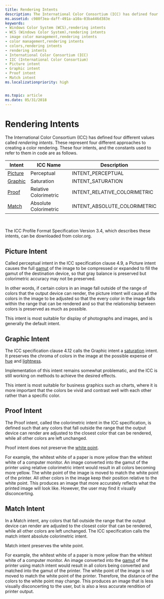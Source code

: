 ```yaml
---
title: Rendering Intents
description: The International Color Consortium (ICC) has defined four different values called rendering intents.
ms.assetid: c980f3ea-daff-491a-a10a-03ba446d383e
keywords:
- Windows Color System (WCS),rendering intents
- WCS (Windows Color System),rendering intents
- image color management,rendering intents
- color management,rendering intents
- colors,rendering intents
- rendering intents
- International Color Consortium (ICC)
- IIC (International Color Consortium)
- Picture intent
- Graphic intent
- Proof intent
- Match intent
ms.localizationpriority: high


ms.topic: article
ms.date: 05/31/2018
---
```


# Rendering Intents

The International Color Consortium (ICC) has defined four different values called *rendering intents*. These represent four different approaches to creating a color rendering. These four intents, and the constants used to refer to them in code are as follows.



| Intent                            | ICC Name              | Description                    |
|-----------------------------------|-----------------------|--------------------------------|
| [Picture](#-color-picture-intent) | Perceptual            | INTENT\_PERCEPTUAL             |
| [Graphic](#-color-graphic-intent) | Saturation            | INTENT\_SATURATION             |
| [Proof](#-color-proof-intent)     | Relative Colorimetric | INTENT\_RELATIVE\_COLORIMETRIC |
| [Match](#-color-match-intent)     | Absolute Colorimetric | INTENT\_ABSOLUTE\_COLORIMETRIC |



 

The ICC Profile Format Specification Version 3.4, which describes these intents, can be downloaded from color.org.

## Picture Intent

Called perceptual intent in the ICC specification clause 4.9, a Picture intent causes the full [gamut](g.md) of the image to be compressed or expanded to fill the gamut of the destination device, so that gray balance is preserved but colorimetric accuracy may not be preserved.

In other words, if certain colors in an image fall outside of the range of colors that the output device can render, the picture intent will cause all the colors in the image to be adjusted so that the every color in the image falls within the range that can be rendered and so that the relationship between colors is preserved as much as possible.

This intent is most suitable for display of photographs and images, and is generally the default intent.

## Graphic Intent

The ICC specification clause 4.12 calls the Graphic intent a [saturation](s.md) intent. It preserves the chroma of colors in the image at the possible expense of [hue](h.md) and [lightness](l.md).

Implementation of this intent remains somewhat problematic, and the ICC is still working on methods to achieve the desired effects.

This intent is most suitable for business graphics such as charts, where it is more important that the colors be vivid and contrast well with each other rather than a specific color.

## Proof Intent

The Proof intent, called the colorimetric intent in the ICC specification, is defined such that any colors that fall outside the range that the output device can render are adjusted to the closest color that can be rendered, while all other colors are left unchanged.

Proof intent does not preserve the [white point](w.md).

For example, the whitest white of a paper is more yellow than the whitest white of a computer monitor. An image converted into the gamut of the printer using relative colorimetric intent would result in all colors becoming more yellow. The white point of the image is moved to match the white point of the printer. All other colors in the image keep their position relative to the white point. This produces an image that more accurately reflects what the printed image will look like. However, the user may find it visually disconcerting.

## Match Intent

In a Match intent, any colors that fall outside the range that the output device can render are adjusted to the closest color that can be rendered, while all other colors are left unchanged. The ICC specification calls the match intent absolute colorimetric intent.

Match intent preserves the white point.

For example, the whitest white of a paper is more yellow than the whitest white of a computer monitor. An image converted into the [gamut](g.md) of the printer using match intent would result in all colors being converted and matched into the gamut of the printer. The white point of the image is not moved to match the white point of the printer. Therefore, the distance of the colors to the white point may change. This produces an image that is less visually disconcerting to the user, but is also a less accurate rendition of printer output.

 

 




